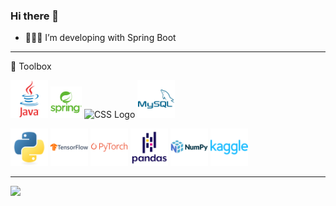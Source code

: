 ### Hi there 👋

<!--
**mtamerb/mtamerb** is a ✨ _special_ ✨ repository because its `README.md` (this file) appears on your GitHub profile.

Here are some ideas to get you started:


- 🌱 I’m currently learning ...
- 👯 I’m looking to collaborate on ...
- 🤔 I’m looking for help with ...
- 💬 Ask me about ...
- 📫 How to reach me: ...
- 😄 Pronouns: ...
- ⚡ Fun fact: ...
-->
- 👨🏽‍💻 I’m developing with Spring Boot
---

🧰 Toolbox

<img src="https://raw.githubusercontent.com/devicons/devicon/1119b9f84c0290e0f0b38982099a2bd027a48bf1/icons/java/java-original-wordmark.svg" alt="CSS Logo" width="60" height="60"/>  <img src="https://raw.githubusercontent.com/devicons/devicon/1119b9f84c0290e0f0b38982099a2bd027a48bf1/icons/spring/spring-original-wordmark.svg" alt="CSS Logo" width="50" height="50"/>  <img src="https://upload.wikimedia.org/wikipedia/commons/thumb/9/9c/IntelliJ_IDEA_Icon.svg/512px-IntelliJ_IDEA_Icon.svg.png?20200803071016" alt="CSS Logo" width="50" height="50"/> <img src="https://raw.githubusercontent.com/devicons/devicon/1119b9f84c0290e0f0b38982099a2bd027a48bf1/icons/mysql/mysql-plain-wordmark.svg" alt="CSS Logo" width="60" height="60"/>

<img src="https://github.com/devicons/devicon/blob/master/icons/python/python-original.svg" alt="CSS Logo" width="60" height="60"/> <img src="https://github.com/devicons/devicon/blob/master/icons/tensorflow/tensorflow-original-wordmark.svg" width="60" height="60"/>
<img src="https://github.com/devicons/devicon/blob/master/icons/pytorch/pytorch-plain-wordmark.svg" alt= "CSS Logo" width="60" height="60"/>
<img src="https://github.com/devicons/devicon/blob/master/icons/pandas/pandas-original-wordmark.svg" alt="CSS Logo" width="60" height="60"/>
<img src="https://github.com/devicons/devicon/blob/master/icons/numpy/numpy-original-wordmark.svg" alt="CSS Logo" width="60" height="60"/>
<img src="https://github.com/devicons/devicon/blob/master/icons/kaggle/kaggle-original-wordmark.svg" alt="CSS Logo" width="60" height="60"/>



---

![](https://komarev.com/ghpvc/?username=mtamerb&color=red)



